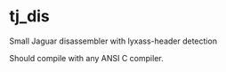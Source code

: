 # tj_dis

Small Jaguar disassembler with lyxass-header detection

Should compile with any ANSI C compiler.
